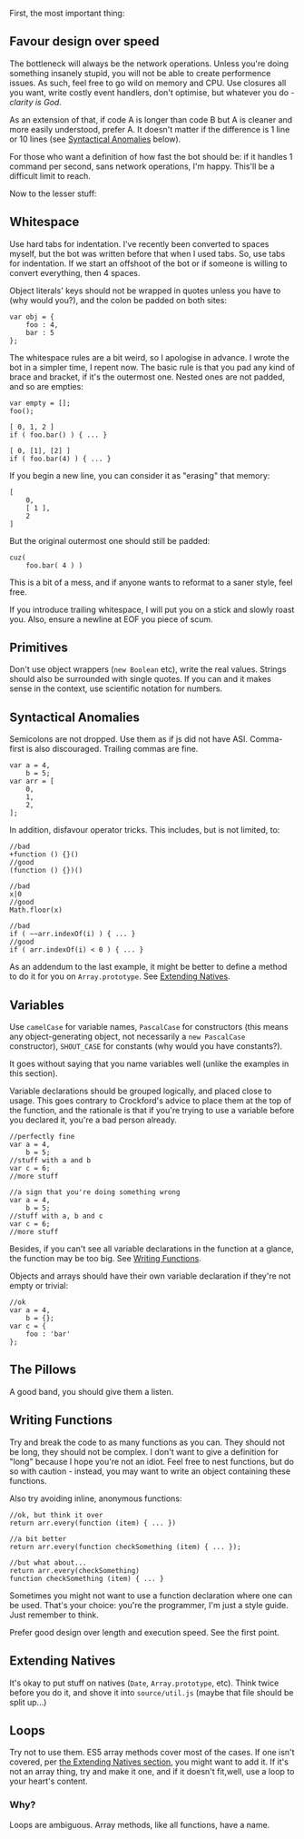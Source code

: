 First, the most important thing:

## Favour design over speed ##

The bottleneck will always be the network operations. Unless you're doing something insanely stupid, you will not be able to create performence issues. As such, feel free to go wild on memory and CPU. Use closures all you want, write costly event handlers, don't optimise, but whatever you do - *clarity is God*.

As an extension of that, if code A is longer than code B but A is cleaner and more easily understood, prefer A. It doesn't matter if the difference is 1 line or 10 lines (see [Syntactical Anomalies](#syntactical-anomalies) below).

For those who want a definition of how fast the bot should be: if it handles 1 command per second, sans network operations, I'm happy. This'll be a difficult limit to reach.

Now to the lesser stuff:

## Whitespace ##

Use hard tabs for indentation. I've recently been converted to spaces myself, but the bot was written before that when I used tabs. So, use tabs for indentation. If we start an offshoot of the bot or if someone is willing to convert everything, then 4 spaces.

Object literals' keys should not be wrapped in quotes unless you have to (why would you?), and the colon be padded on both sites:

    var obj = {
        foo : 4,
        bar : 5
    };

The whitespace rules are a bit weird, so I apologise in advance. I wrote the bot in a simpler time, I repent now. The basic rule is that you pad any kind of brace and bracket, if it's the outermost one. Nested ones are not padded, and so are empties:

    var empty = [];
    foo();

    [ 0, 1, 2 ]
    if ( foo.bar() ) { ... }

    [ 0, [1], [2] ]
    if ( foo.bar(4) ) { ... }

If you begin a new line, you can consider it as "erasing" that memory:

    [
        0,
        [ 1 ],
        2
    ]

But the original outermost one should still be padded:

    cuz(
        foo.bar( 4 ) )

This is a bit of a mess, and if anyone wants to reformat to a saner style, feel free.

If you introduce trailing whitespace, I will put you on a stick and slowly roast you. Also, ensure a newline at EOF you piece of scum.

## Primitives ##

Don't use object wrappers (`new Boolean` etc), write the real values. Strings should also be surrounded with single quotes. If you can and it makes sense in the context, use scientific notation for numbers.

## Syntactical Anomalies ##

Semicolons are not dropped. Use them as if js did not have ASI. Comma-first is also discouraged. Trailing commas are fine.

    var a = 4,
        b = 5;
    var arr = [
        0,
        1,
        2,
    ];

In addition, disfavour operator tricks. This includes, but is not limited, to:

    //bad
    +function () {}()
    //good
    (function () {})()

    //bad
    x|0
    //good
    Math.floor(x)

    //bad
    if ( ~~arr.indexOf(i) ) { ... }
    //good
    if ( arr.indexOf(i) < 0 ) { ... }

As an addendum to the last example, it might be better to define a method to do it for you on `Array.prototype`. See [Extending Natives](#extending_natives).

## Variables ##

Use `camelCase` for variable names, `PascalCase` for constructors (this means any object-generating object, not necessarily a `new PascalCase` constructor), `SHOUT_CASE` for constants (why would you have constants?).

It goes without saying that you name variables well (unlike the examples in this section).

Variable declarations should be grouped logically, and placed close to usage. This goes contrary to Crockford's advice to place them at the top of the function, and the rationale is that if you're trying to use a variable before you declared it, you're a bad person already.

    //perfectly fine
    var a = 4,
        b = 5;
    //stuff with a and b
    var c = 6;
    //more stuff

    //a sign that you're doing something wrong
    var a = 4,
        b = 5;
    //stuff with a, b and c
    var c = 6;
    //more stuff

Besides, if you can't see all variable declarations in the function at a glance, the function may be too big. See [Writing Functions](#writing-functions).

Objects and arrays should have their own variable declaration if they're not empty or trivial:

    //ok
    var a = 4,
        b = {};
    var c = {
        foo : 'bar'
    };

## The Pillows ##

A good band, you should give them a listen.

## Writing Functions ##

Try and break the code to as many functions as you can. They should not be long, they should not be complex. I don't want to give a definition for "long" because I hope you're not an idiot. Feel free to nest functions, but do so with caution - instead, you may want to write an object containing these functions.

Also try avoiding inline, anonymous functions:

    //ok, but think it over
    return arr.every(function (item) { ... })

    //a bit better
    return arr.every(function checkSomething (item) { ... });

    //but what about...
    return arr.every(checkSomething)
    function checkSomething (item) { ... }

Sometimes you might not want to use a function declaration where one can be used. That's your choice: you're the programmer, I'm just a style guide. Just remember to think.

Prefer good design over length and execution speed. See the first point.

## Extending Natives ##

It's okay to put stuff on natives (`Date`, `Array.prototype`, etc). Think twice before you do it, and shove it into `source/util.js` (maybe that file should be split up...)

## Loops ##

Try not to use them. ES5 array methods cover most of the cases. If one isn't covered, per [the Extending Natives section](#extending-natives), you might want to add it. If it's not an array thing, try and make it one, and if it doesn't fit,well, use a loop to your heart's content.

### Why? ###

Loops are ambiguous. Array methods, like all functions, have a name.
